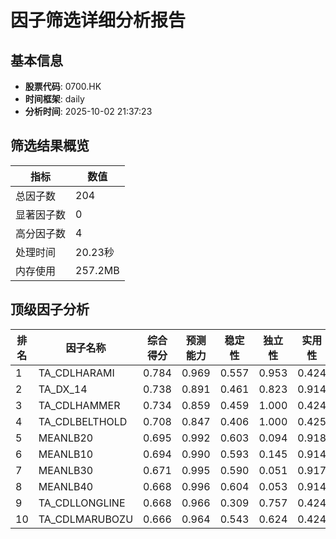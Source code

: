 # 因子筛选详细分析报告

## 基本信息
- **股票代码**: 0700.HK
- **时间框架**: daily
- **分析时间**: 2025-10-02 21:37:23

## 筛选结果概览
| 指标 | 数值 |
|------|------|
| 总因子数 | 204 |
| 显著因子数 | 0 |
| 高分因子数 | 4 |
| 处理时间 | 20.23秒 |
| 内存使用 | 257.2MB |

## 顶级因子分析
| 排名 | 因子名称 | 综合得分 | 预测能力 | 稳定性 | 独立性 | 实用性 |
|------|----------|----------|----------|--------|--------|--------|
| 1 | TA_CDLHARAMI | 0.784 | 0.969 | 0.557 | 0.953 | 0.424 |
| 2 | TA_DX_14 | 0.738 | 0.891 | 0.461 | 0.823 | 0.914 |
| 3 | TA_CDLHAMMER | 0.734 | 0.859 | 0.459 | 1.000 | 0.424 |
| 4 | TA_CDLBELTHOLD | 0.708 | 0.847 | 0.406 | 1.000 | 0.425 |
| 5 | MEANLB20 | 0.695 | 0.992 | 0.603 | 0.094 | 0.918 |
| 6 | MEANLB10 | 0.694 | 0.990 | 0.593 | 0.145 | 0.914 |
| 7 | MEANLB30 | 0.671 | 0.995 | 0.590 | 0.051 | 0.917 |
| 8 | MEANLB40 | 0.668 | 0.996 | 0.604 | 0.053 | 0.914 |
| 9 | TA_CDLLONGLINE | 0.668 | 0.966 | 0.309 | 0.757 | 0.424 |
| 10 | TA_CDLMARUBOZU | 0.666 | 0.964 | 0.543 | 0.624 | 0.424 |
